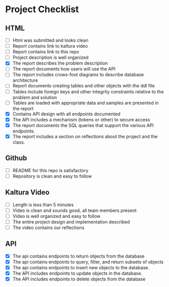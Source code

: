 # Project Checklist

## HTML
- [ ] Html was submitted and looks clean
- [ ] Report contains link to kaltura video
- [ ] Report contains link to this repo
- [ ] Project description is well organized
- [X] The report describes the problem description
- [ ] The report documents how users will use the API
- [ ] The report includes crows-foot diagrams to describe database architecture
- [ ] Report documents creating tables and other objects with the ddl file
- [ ] Tables include foreign keys and other integrity constraints relative to the problem and solution
- [ ] Tables are loaded with appropriate data and samples are presented in the report
- [X] Contains API design with all endpoints documented
- [X] The API includes a mechanism (tokens or other) to secure access
- [X] The report documents the SQL queries that support the various API endpoints.
- [X] The report includes a section on reflections about the project and the class.

## Github
- [ ] README for this repo is satisfactory
- [ ] Repository is clean and easy to follow

## Kaltura Video
- [ ] Length is less than 5 minutes
- [ ] Video is clean and sounds good, all team members present
- [ ] Video is well organized and easy to follow
- [ ] The entire project design and implementation described
- [ ] The video contains our reflections

## API
- [X] The api contains endpoints to return objects from the database
- [X] The api contains endpoints to query, filter, and return subsets of objects
- [X] The api contains endpoints to insert new objects to the database.
- [X] The API includes endpoints to update objects in the database.
- [X] The API includes endpoints to delete objects from the database
